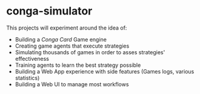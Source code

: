 # conga-simulator

This projects will experiment around the idea of:
- Building a *Conga Card* Game engine
- Creating game agents that execute strategies
- Simulating thousands of games in order to asses strategies' effectiveness
- Training agents to learn the best strategy possible
- Building a Web App experience with side features (Games logs, various statistics)
- Building a Web UI to manage most workflows
